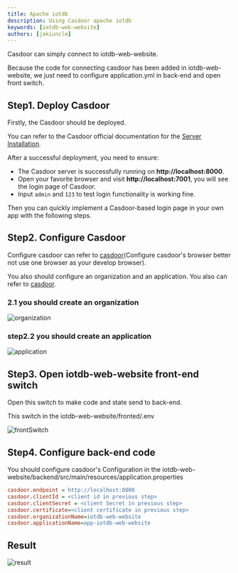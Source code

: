 ```yaml
---
title: Apache iotdb
description: Using Casdoor apache iotdb
keywords: [iotdb-web-website]
authors: [jakiuncle]
---
```


Casdoor can simply connect to iotdb-web-website.

Because the code for connecting casdoor has been added in iotdb-web-website, we just need to configure application.yml in back-end and open front switch.

## Step1. Deploy Casdoor

Firstly, the Casdoor should be deployed.

You can refer to the Casdoor official documentation for the [Server Installation](/docs/basic/server-installation).

After a successful deployment, you need to ensure:

- The Casdoor server is successfully running on **http://localhost:8000**.
- Open your favorite browser and visit **http://localhost:7001**, you will see the login page of Casdoor.
- Input `admin` and `123` to test login functionality is working fine.

Then you can quickly implement a Casdoor-based login page in your own app with the following steps.

## Step2. Configure Casdoor

Configure casdoor can refer to [casdoor](https://door.casdoor.com/login)(Configure casdoor's browser better not use one browser as your develop browser).

You also should configure an organization and an application. You also can refer to [casdoor](https://door.casdoor.com/login).

### 2.1 you should create an organization

![organization](/img/integration/java/iotdb-web-website/editOrganization.png)

### step2.2 you should create an application

![application](/img/integration/java/iotdb-web-website/editApplication.png)

## Step3. Open iotdb-web-website front-end switch

Open this switch to make code and state send to back-end.

This switch in the iotdb-web-website/fronted/.env

![frontSwitch](/img/integration/java/iotdb-web-website/frontSwitch.png)

## Step4. Configure back-end code

You should configure casdoor's Configuration in the iotdb-web-website/backend/src/main/resources/application.properties

```ini
casdoor.endpoint = http://localhost:8000
casdoor.clientId = <client id in previous step>
casdoor.clientSecret = <client Secret in previous step>
casdoor.certificate=<client certificate in previous step>
casdoor.organizationName=iotdb-web-website
casdoor.applicationName=app-iotdb-web-website
```

## Result

![result](/img/integration/java/iotdb-web-website/iotdb.gif)